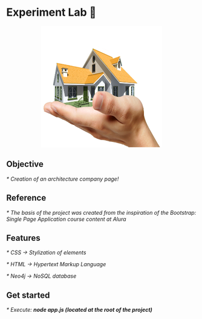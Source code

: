 # Experiment Lab 🧪

<p align="center"><img src="./src/assets/img/icon-readme.png" width="320" height="320" /></p>

## Objective
<p style="font-size:14px;"><i> * Creation of an architecture company page! </i></p>

## Reference
<p style="font-size:14px;"><i> * The basis of the project was created from the inspiration of the Bootstrap: Single Page Application course content at Alura </i></p>

## Features
<p style="font-size:14px;"><i> * CSS -> Stylization of elements </i></p>
<p style="font-size:14px;"><i> * HTML -> Hypertext Markup Language </i></p>
<p style="font-size:14px;"><i> * Neo4j -> NoSQL database</i></p>

## Get started
<p style="font-size:14px;"><i> * Execute: <b>node app.js (located at the root of the project)</b></i></p>
